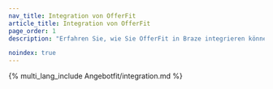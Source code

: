 ```yaml
---
nav_title: Integration von OfferFit
article_title: Integration von OfferFit
page_order: 1
description: "Erfahren Sie, wie Sie OfferFit in Braze integrieren können, damit Sie mit dem Team von OfferFit's AI Expert Serviceleistungen; Dienste; Dienste Anwendungsfälle erstellen können. So können Sie KI nutzen, um 1:1-Entscheidungen zu treffen, die jede Geschäftsmetrik maximieren."

noindex: true
---
```


{% multi_lang_include Angebotfit/integration.md %}
